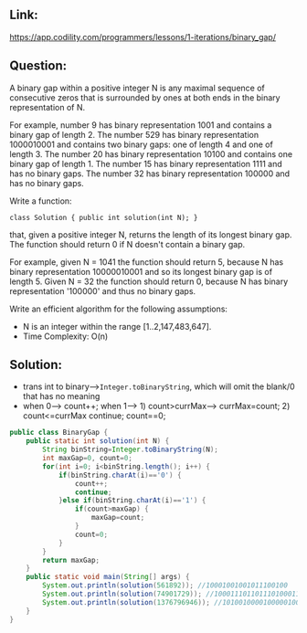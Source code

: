 ## Link:
https://app.codility.com/programmers/lessons/1-iterations/binary_gap/
## Question:
A binary gap within a positive integer N is any maximal sequence of consecutive zeros that is surrounded by ones at both ends in the binary representation of N.

For example, number 9 has binary representation 1001 and contains a binary gap of length 2. The number 529 has binary representation 1000010001 and contains two binary gaps: one of length 4 and one of length 3. The number 20 has binary representation 10100 and contains one binary gap of length 1. The number 15 has binary representation 1111 and has no binary gaps. The number 32 has binary representation 100000 and has no binary gaps.

Write a function:

`class Solution { public int solution(int N); }`

that, given a positive integer N, returns the length of its longest binary gap. The function should return 0 if N doesn't contain a binary gap.

For example, given N = 1041 the function should return 5, because N has binary representation 10000010001 and so its longest binary gap is of length 5. Given N = 32 the function should return 0, because N has binary representation '100000' and thus no binary gaps.

Write an efficient algorithm for the following assumptions:

* N is an integer within the range [1..2,147,483,647].
* Time Complexity: O(n)

## Solution:
*  trans int to binary-->`Integer.toBinaryString`, which will omit the blank/0 that has no meaning 
*  when 0--> count++; when 1--> 1) count>currMax--> currMax=count; 2) count<=currMax continue; count==0;

```java
public class BinaryGap {
	public static int solution(int N) {
		String binString=Integer.toBinaryString(N);
		int maxGap=0, count=0;
		for(int i=0; i<binString.length(); i++) {
			if(binString.charAt(i)=='0') {
				count++;
				continue;
			}else if(binString.charAt(i)=='1') {
				if(count>maxGap) {
					maxGap=count;	
				}
				count=0;
			}
		}
		return maxGap;
	}
	public static void main(String[] args) {
		System.out.println(solution(561892)); //10001001001011100100
		System.out.println(solution(74901729)); //100011101101110100011100001
		System.out.println(solution(1376796946)); //1010010000100000100000100010010
	}
}
```
